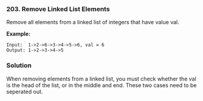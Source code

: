 ### 203. Remove Linked List Elements

Remove all elements from a linked list of integers that have value val.

**Example:**
```
Input:  1->2->6->3->4->5->6, val = 6
Output: 1->2->3->4->5
```

### Solution
When removing elements from a linked list, you must check whether the val is the head of the list, or in the middle and end. These two cases need to be seperated out. 